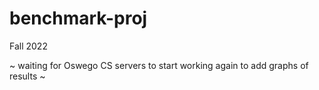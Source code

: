 # benchmark-proj
 Fall 2022
 
~ waiting for Oswego CS servers to start working again to add graphs of results ~
